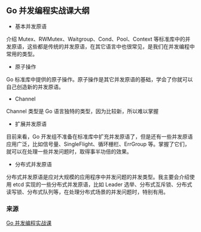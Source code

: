 ## Go 并发编程实战课大纲

- 基本并发原语

介绍 Mutex、RWMutex、Waitgroup、Cond、Pool、Context 等标准库中的并发原语，这些都是传统的并发原语，在其它语言中也很常见，是我们在并发编程中常用的类型。

- 原子操作

Go 标准库中提供的原子操作。原子操作是其它并发原语的基础，学会了你就可以自己创造新的并发原语。

- Channel

Channel 类型是 Go 语言独特的类型，因为比较新，所以难以掌握

- 扩展并发原语

目前来看，Go 开发组不准备在标准库中扩充并发原语了，但是还有一些并发原语应用广泛，比如信号量、SingleFlight、循环栅栏、ErrGroup 等。掌握了它们，就可以在处理一些并发问题时，取得事半功倍的效果。

- 分布式并发原语

分布式并发原语是应对大规模的应用程序中并发问题的并发类型。我主要会介绍使用 etcd 实现的一些分布式并发原语，比如 Leader 选举、分布式互斥锁、分布式读写锁、分布式队列等，在处理分布式场景的并发问题时，特别有用。


### 来源

[Go 并发编程实战课](https://time.geekbang.org/column/intro/355)